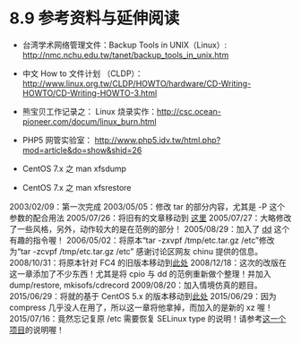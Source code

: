 # 8.9 参考资料与延伸阅读

-   台湾学术网络管理文件：Backup Tools in UNIX（Linux）: <http://nmc.nchu.edu.tw/tanet/backup_tools_in_unix.htm>

-   中文 How to 文件计划 （CLDP）：<http://www.linux.org.tw/CLDP/HOWTO/hardware/CD-Writing-HOWTO/CD-Writing-HOWTO-3.html>

-   熊宝贝工作记录之： Linux 烧录实作：<http://csc.ocean-pioneer.com/docum/linux_burn.html>

-   PHP5 网管实验室： <http://www.php5.idv.tw/html.php?mod=article&do=show&shid=26>

-   CentOS 7.x 之 man xfsdump

-   CentOS 7.x 之 man xfsrestore

2003/02/09：第一次完成 2003/05/05：修改 tar 的部分内容，尤其是 -P 这个参数的配合用法 2005/07/26：将旧有的文章移动到 [这里](http://linux.vbird.org/linux_basic/0240tarcompress/0240tarcompress.php) 2005/07/27：大略修改了一些风格，另外，动作较大的是在范例的部分！ 2005/08/29：加入了 [dd](../Text/index.html#dd) 这个有趣的指令喔！ 2006/05/02：将原本“tar -zxvpf /tmp/etc.tar.gz /etc”修改为“tar -zcvpf /tmp/etc.tar.gz /etc” 感谢讨论区网友 chinu 提供的信息。 2008/10/31：将原本针对 FC4 的旧版本移动到[此处](http://linux.vbird.org/linux_basic/0240tarcompress//0240tarcompress-fc4.php) 2008/12/18：这次的改版在这一章添加了不少东西！尤其是将 cpio 与 dd 的范例重新做个整理！并加入 dump/restore, mkisofs/cdrecord 2009/08/20：加入情境仿真的题目。 2015/06/29：将就的基于 CentOS 5.x 的版本移动到[此处](http://linux.vbird.org/linux_basic/0240tarcompress//0240tarcompress-centos5.php) 2015/06/29：因为 compress 几乎没人在用了，所以这一章将他拿掉，而加入的是新的 xz 喔！ 2015/07/16：竟然忘记复原 /etc 需要恢复 SELinux type 的说明！请参考[这一个项目](../Text/index.html#untar)的说明喔！
